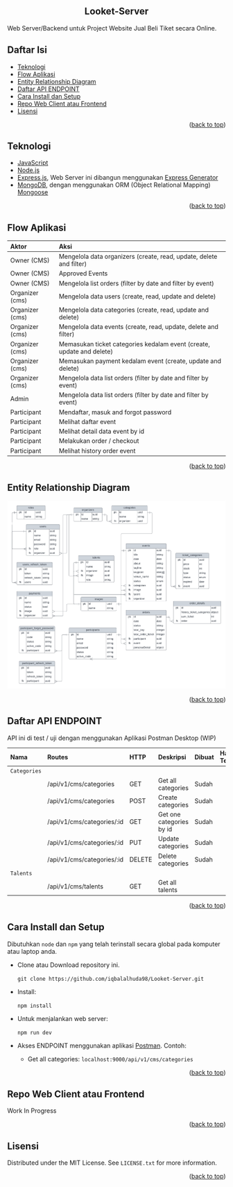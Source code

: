 <h2 align="center">Looket-Server</h2>

Web Server/Backend untuk Project Website Jual Beli Tiket secara Online.

## Daftar Isi

- [Teknologi](#teknologi)
- [Flow Aplikasi](#flow-aplikasi)
- [Entity Relationship Diagram](#entity-relationship-diagram)
- [Daftar API ENDPOINT](#daftar-api-endpoint)
- [Cara Install dan Setup](#cara-install-dan-setup)
- [Repo Web Client atau Frontend](#repo-web-client-atau-frontend)
- [Lisensi](#lisensi)

<p align="right">(<a href="#readme-top">back to top</a>)</p>

## Teknologi
- [JavaScript](https://www.javascript.com/)
- [Node.js](https://nodejs.org/en/)
- [Express.js](https://expressjs.com/), Web Server ini dibangun menggunakan [Express Generator](https://expressjs.com/en/starter/generator.html)
- [MongoDB](https://www.mongodb.com/), dengan menggunakan ORM (Object Relational Mapping) [Mongoose](https://mongoosejs.com/)

<p align="right">(<a href="#readme-top">back to top</a>)</p>

## Flow Aplikasi

| Aktor           | Aksi                                                                    |
| :-------------- | :---------------------------------------------------------------------- |
| Owner (CMS)     | Mengelola data organizers (create, read, update, delete and filter)     |
| Owner (CMS)     | Approved Events                                                         |
| Owner (CMS)     | Mengelola list orders (filter by date and filter by event)              |
| Organizer (cms) | Mengelola data users (create, read, update and delete)                  |
| Organizer (cms) | Mengelola data categories (create, read, update and delete)             |
| Organizer (cms) | Mengelola data events (create, read, update, delete and filter)         |
| Organizer (cms) | Memasukan ticket categories kedalam event (create, update and delete)   |
| Organizer (cms) | Memasukan payment kedalam event (create, update and delete)             |
| Organizer (cms) | Mengelola data list orders (filter by date and filter by event)         |
| Admin           | Mengelola data list orders (filter by date and filter by event)         |
| Participant     | Mendaftar, masuk and forgot password                                    |
| Participant     | Melihat daftar event                                                    |
| Participant     | Melihat detail data event by id                                         |
| Participant     | Melakukan order / checkout                                              |
| Participant     | Melihat history order event                                             |

<p align="right">(<a href="#readme-top">back to top</a>)</p>

## Entity Relationship Diagram

<img src="public/images/Looket-Project-ERD.png" >

<p align="right">(<a href="#readme-top">back to top</a>)</p>

## Daftar API ENDPOINT

API ini di test / uji dengan menggunakan Aplikasi Postman Desktop (WIP)

| Nama          | Routes                               | HTTP   | Deskripsi                         | Dibuat | Hasil Test | Middleware `Auth` |
| :------------ | :---------------------------------   | :----- | :-------------------------------- | :----- | :--------- | :---------------- |
| `Categories`                                                                                                                                |
|               | /api/v1/cms/categories               | GET    | Get all categories                | Sudah  |            | Ya                |
|               | /api/v1/cms/categories               | POST   | Create categories                 | Sudah  |            | Ya                |
|               | /api/v1/cms/categories/:id           | GET    | Get one categories by id          | Sudah  |            | Ya                |
|               | /api/v1/cms/categories/:id           | PUT    | Update categories                 | Sudah  |            | Ya                |
|               | /api/v1/cms/categories/:id           | DELETE | Delete categories                 | Sudah  |            | Ya                |
| `Talents`                                                                                                                                   |
|               | /api/v1/cms/talents                  | GET    | Get all talents                   |        |            | Ya                |

<!--
| `/api/auth/gmail-link`       | GET    | GET gmai link                               | Sudah  | OK         | Tidak             |
 -->
 <p align="right">(<a href="#readme-top">back to top</a>)</p>

## Cara Install dan Setup
Dibutuhkan `node` dan `npm` yang telah terinstall secara global pada komputer atau laptop anda.

- Clone atau Download repository ini.  
  
  `git clone https://github.com/iqbalalhuda98/Looket-Server.git`

- Install:

  `npm install`  

- Untuk menjalankan web server:

  `npm run dev`  

- Akses ENDPOINT menggunakan aplikasi [Postman](https://www.postman.com/). Contoh: 
  - Get all categories: `localhost:9000/api/v1/cms/categories`

<p align="right">(<a href="#readme-top">back to top</a>)</p>

## Repo Web Client atau Frontend

Work In Progress

<p align="right">(<a href="#readme-top">back to top</a>)</p>

## Lisensi

Distributed under the MIT License. See `LICENSE.txt` for more information.

<p align="right">(<a href="#readme-top">back to top</a>)</p>
